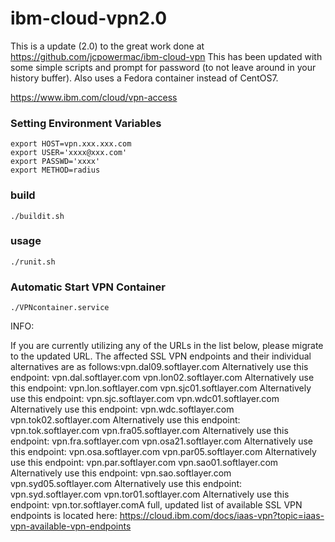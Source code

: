 # ibm-cloud-vpn2.0

This is a update (2.0) to the great work done at https://github.com/jcpowermac/ibm-cloud-vpn
This has been updated with some simple scripts and prompt for password (to not leave around in your history buffer). Also uses a Fedora container instead of CentOS7.

https://www.ibm.com/cloud/vpn-access

### Setting Environment Variables

```
export HOST=vpn.xxx.xxx.com
export USER='xxxx@xxx.com'
export PASSWD='xxxx'
export METHOD=radius
```

### build

```
./buildit.sh
```

### usage

```
./runit.sh 
```

### Automatic Start VPN Container
```
./VPNcontainer.service
```



INFO:

If you are currently utilizing any of the URLs in the list below, please migrate to the updated URL. The affected SSL VPN endpoints and their individual alternatives are as follows:vpn.dal09.softlayer.com Alternatively use this endpoint:	vpn.dal.softlayer.com
vpn.lon02.softlayer.com Alternatively use this endpoint:	vpn.lon.softlayer.com
vpn.sjc01.softlayer.com Alternatively use this endpoint:	vpn.sjc.softlayer.com
vpn.wdc01.softlayer.com Alternatively use this endpoint:	vpn.wdc.softlayer.com
vpn.tok02.softlayer.com Alternatively use this endpoint:	vpn.tok.softlayer.com
vpn.fra05.softlayer.com Alternatively use this endpoint:	vpn.fra.softlayer.com
vpn.osa21.softlayer.com Alternatively use this endpoint:	vpn.osa.softlayer.com
vpn.par05.softlayer.com Alternatively use this endpoint:	vpn.par.softlayer.com
vpn.sao01.softlayer.com Alternatively use this endpoint:	vpn.sao.softlayer.com
vpn.syd05.softlayer.com Alternatively use this endpoint:	vpn.syd.softlayer.com
vpn.tor01.softlayer.com Alternatively use this endpoint:	vpn.tor.softlayer.comA full, updated list of available SSL VPN endpoints is located here:
https://cloud.ibm.com/docs/iaas-vpn?topic=iaas-vpn-available-vpn-endpoints
